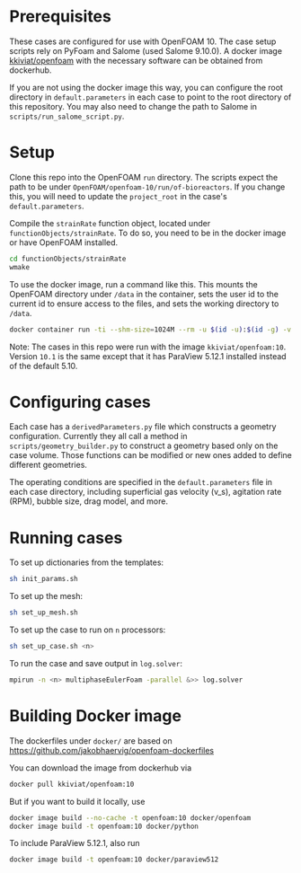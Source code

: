 # Prerequisites
These cases are configured for use with OpenFOAM 10. The case setup scripts rely on PyFoam and Salome (used Salome 9.10.0). A docker image [kkiviat/openfoam](https://hub.docker.com/r/kkiviat/openfoam) with the necessary software can be obtained from dockerhub.

If you are not using the docker image this way, you can configure the root directory in `default.parameters` in each case to point to the root directory of this repository. You may also need to change the path to Salome in `scripts/run_salome_script.py`.

# Setup
Clone this repo into the OpenFOAM `run` directory. The scripts expect the path to be under `OpenFOAM/openfoam-10/run/of-bioreactors`. If you change this, you will need to update the `project_root`  in the case's `default.parameters`.

Compile the `strainRate` function object, located under `functionObjects/strainRate`. To do so, you need to be in the docker image or have OpenFOAM installed.

```sh
cd functionObjects/strainRate
wmake
```

To use the docker image, run a command like this. This mounts the OpenFOAM directory under `/data` in the container, sets the user id to the current id to ensure access to the files, and sets the working directory to `/data`.

```sh
docker container run -ti --shm-size=1024M --rm -u $(id -u):$(id -g) -v <path_to_OpenFOAM_dir>:/data:z -w /data kkiviat/openfoam:10 bash
```

Note: The cases in this repo were run with the image `kkiviat/openfoam:10`. Version `10.1` is the same except that it has ParaView 5.12.1 installed instead of the default 5.10.

# Configuring cases
Each case has a `derivedParameters.py` file which constructs a geometry configuration. Currently they all call a method in `scripts/geometry_builder.py` to construct a geometry based only on the case volume. Those functions can be modified or new ones added to define different geometries.

The operating conditions are specified in the `default.parameters` file in each case directory, including superficial gas velocity (v_s), agitation rate (RPM), bubble size, drag model, and more.

# Running cases
To set up dictionaries from the templates:
```sh
sh init_params.sh
```

To set up the mesh:
```sh
sh set_up_mesh.sh
```

To set up the case to run on `n` processors:
```sh
sh set_up_case.sh <n>
```

To run the case and save output in `log.solver`:
```sh
mpirun -n <n> multiphaseEulerFoam -parallel &>> log.solver
```

# Building Docker image

The dockerfiles under `docker/` are based on https://github.com/jakobhaervig/openfoam-dockerfiles

You can download the image from dockerhub via
```sh
docker pull kkiviat/openfoam:10
```

But if you want to build it locally, use
```sh
docker image build --no-cache -t openfoam:10 docker/openfoam
docker image build -t openfoam:10 docker/python
```

To include ParaView 5.12.1, also run
```sh
docker image build -t openfoam:10 docker/paraview512
```
